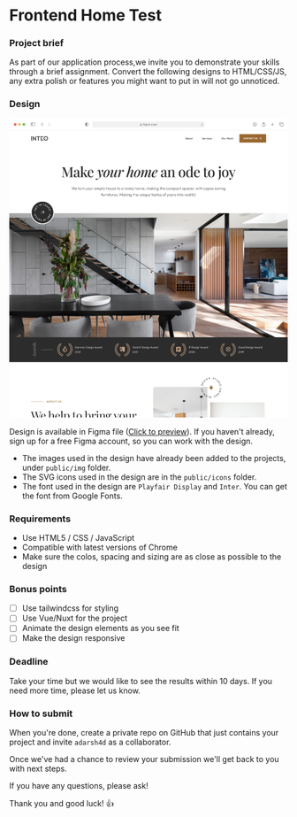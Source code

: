 # Frontend Home Test

### Project brief

As part of our application process,we invite you to demonstrate your skills through a brief assignment. Convert the following designs to HTML/CSS/JS, any extra polish or features you might want to put in will not go unnoticed.

### Design

![](Desktop.png)

Design is available in Figma file ([Click to preview](https://www.figma.com/file/hd51QenOPBVNTVGubbbuMo/frontend-home-test?type=design&node-id=0%3A1&mode=design&t=CGkQlu3h0SwNyhbk-1)). If you haven't already, sign up for a free Figma account, so you can work with the design.

- The images used in the design have already been added to the projects, under `public/img` folder.
- The SVG icons used in the design are in the `public/icons` folder.
- The font used in the design are `Playfair Display` and `Inter`. You can get the font from Google Fonts.

### Requirements

- Use HTML5 / CSS / JavaScript
- Compatible with latest versions of Chrome
- Make sure the colos, spacing and sizing are as close as possible to the design

### Bonus points

- [ ] Use tailwindcss for styling
- [ ] Use Vue/Nuxt for the project
- [ ] Animate the design elements as you see fit
- [ ] Make the design responsive

### Deadline

Take your time but we would like to see the results within 10 days. If you need more time, please let us know.

### How to submit

When you're done, create a private repo on GitHub that just contains your project and invite `adarsh4d` as a collaborator.

Once we've had a chance to review your submission we'll get back to you with next steps.

If you have any questions, please ask!

Thank you and good luck! :thumbsup:
